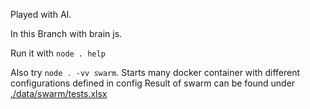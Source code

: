 Played with AI.

In this Branch with brain js.

Run it with `node . help`

Also try `node . -vv swarm`. Starts many docker container with different configurations defined in config
Result of swarm can be found under [./data/swarm/tests.xlsx](./data/swarm/tests.xlsx)
